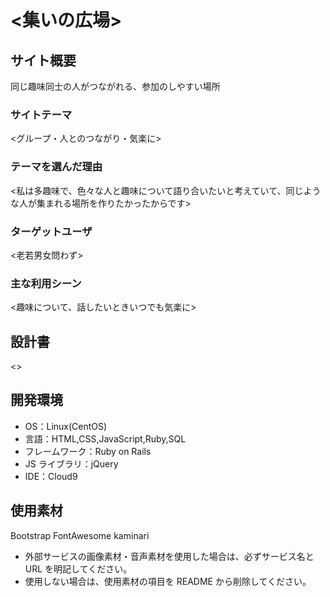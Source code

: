 # <集いの広場>

## サイト概要

同じ趣味同士の人がつながれる、参加のしやすい場所

### サイトテーマ

<グループ・人とのつながり・気楽に>

### テーマを選んだ理由

<私は多趣味で、色々な人と趣味について語り合いたいと考えていて、同じような人が集まれる場所を作りたかったからです>

### ターゲットユーザ

<老若男女問わず>

### 主な利用シーン

<趣味について、話したいときいつでも気楽に>

## 設計書

<>

## 開発環境

- OS：Linux(CentOS)
- 言語：HTML,CSS,JavaScript,Ruby,SQL
- フレームワーク：Ruby on Rails
- JS ライブラリ：jQuery
- IDE：Cloud9

## 使用素材

Bootstrap
FontAwesome
kaminari
- 外部サービスの画像素材・音声素材を使用した場合は、必ずサービス名と URL を明記してください。
- 使用しない場合は、使用素材の項目を README から削除してください。
